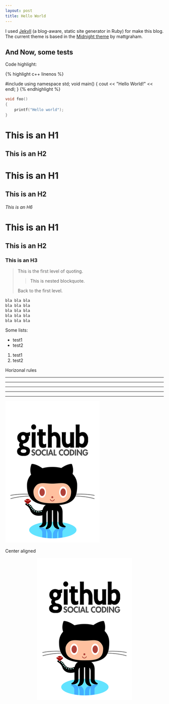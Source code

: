 ```yaml
---
layout: post
title: Hello World
---
```


I used [Jekyll](https://github.com/mojombo/jekyll) (a blog-aware, static site generator in Ruby) for make this blog.
The current theme is based in the [Midnight theme](https://github.com/mattgraham/Midnight) by mattgraham.

And Now, some tests
-----------------------------------------------------

Code highlight:

{% highlight c++ linenos %}

#include <iostream>
using namespace std;
void main()
{
  cout << "Hello World!" << endl;
}
{% endhighlight %}

```c
void foo()
{
	printf("Hello world");
}
```


This is an H1
=============

This is an H2
-------------

# This is an H1

## This is an H2

###### This is an H6

# This is an H1 #

## This is an H2 ##

### This is an H3 ######


> This is the first level of quoting.
>
> > This is nested blockquote.
>
> Back to the first level.


	bla bla bla
	bla bla bla
	bla bla bla
	bla bla bla
	bla bla bla

Some lists:
- test1
- test2

1. test1
2. test2


Horizonal rules

* * *

***

*****

- - -

---------------------------------------

![Test Image](/images/github-profile.png)

Center aligned
<p align="center">
  <img src="/images/github-profile.png" alt="Custom image"/>
</p>



